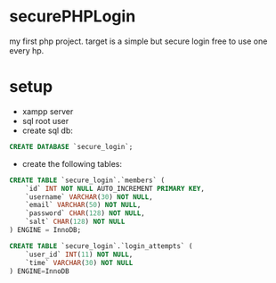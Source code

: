 # securePHPLogin
my first php project. target is a simple but secure login free to use one every hp.

# setup
- xampp server
- sql root user 
- create sql db:
```sql
CREATE DATABASE `secure_login`;
```
- create the following tables:
```sql
CREATE TABLE `secure_login`.`members` (
    `id` INT NOT NULL AUTO_INCREMENT PRIMARY KEY,
    `username` VARCHAR(30) NOT NULL,
    `email` VARCHAR(50) NOT NULL,
    `password` CHAR(128) NOT NULL,
    `salt` CHAR(128) NOT NULL 
) ENGINE = InnoDB;

CREATE TABLE `secure_login`.`login_attempts` (
    `user_id` INT(11) NOT NULL,
    `time` VARCHAR(30) NOT NULL
) ENGINE=InnoDB
```